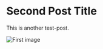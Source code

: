 ﻿---
Title: Second Post Title
Summary: Second Post Summary
Tags:
- Test Tag 1
- Test Tag 2
- Test Tag 3
- Test Tag 4
Author:
  ImageUrl: https://test.com/author/image.png
  Name: Test Author Name
  Url: https://test.com/author
PublishedAt: 2020-03-04T05:06:07
UpdatedAt: 2020-04-05T06:07:08
---

# Second Post Title

This is another test-post.

![First image](https://i.picsum.photos/id/953/200/200.jpg "Logo Title Text 1")